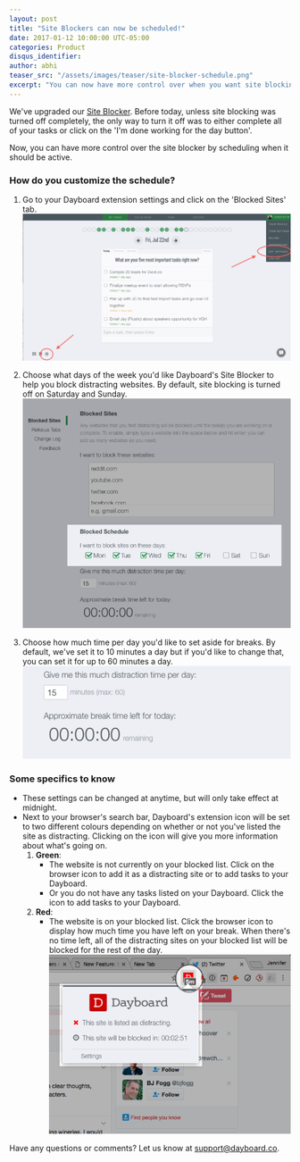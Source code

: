 ```yaml
---
layout: post
title: "Site Blockers can now be scheduled!"
date: 2017-01-12 10:00:00 UTC-05:00
categories: Product
disqus_identifier:
author: abhi
teaser_src: "/assets/images/teaser/site-blocker-schedule.png"
excerpt: "You can now have more control over when you want site blocking to occur using our scheduling feature. Set active days, schedule break times, and quickly see how much distracting time you have left on any given moment."
---
```


We've upgraded our [Site Blocker](https://blog.dayboard.co/website-blocker-chrome). Before today, unless site blocking was turned off completely, the only way to turn it off was to either complete all of your tasks or click on the 'I'm done working for the day button'.

Now, you can have more control over the site blocker by scheduling when it should be active.

### How do you customize the schedule?

1. Go to your Dayboard extension settings and click on the 'Blocked Sites' tab.
![The settings to Dayboard's Chrome New Tab Page Extension](/assets/images/product/extension-setting.png "Dayboard's Chrome Extension Settings")

2. Choose what days of the week you'd like Dayboard's Site Blocker to help you block distracting websites. By default, site blocking is turned off on Saturday and Sunday.
![Schedule the days of the week you'd like Dayboard to help you block distracting sites.](/assets/images/product/site-blocker-break-days-scheduler.png "Dayboard's Site Blocker schedule")

3. Choose how much time per day you'd like to set aside for breaks. By default, we've set it to 10 minutes a day but if you'd like to change that, you can set it for up to 60 minutes a day.
![Set aside some break time for those guilty free browsing on your favourite sites.](/assets/images/product/site-blocker-break-time-scheduler.png "Dayboard's Site Blocker break timer")

### Some specifics to know

- These settings can be changed at anytime, but will only take effect at midnight.
- Next to your browser's search bar, Dayboard's extension icon will be set to two different colours depending on whether or not you've listed the site as distracting. Clicking on the icon will give you more information about what's going on.
   1. **Green**:
      - The website is not currently on your blocked list. Click on the browser icon to add it as a distracting site or to add tasks to your Dayboard.
      <!-- [NEW SCREEN SHOT NEEDED - link has change to button] -->
      - Or you do not have any tasks listed on your Dayboard. Click the icon to add tasks to your Dayboard.
      <!-- [ADD SCREEN SHOT] -->
   2. **Red**:
      - The website is on your blocked list. Click the browser icon to display how much time you have left on your break. When there's no time left, all of the distracting sites on your blocked list will be blocked for the rest of the day.
      ![Dayboard's red site blocker breaks notification indicates you're on a website that is on your blocked list.](/assets/images/product/site-blocker-break-red-notification.png "Dayboard Site Blocker Breaks Red Notification")

Have any questions or comments? Let us know at [support@dayboard.co](mailto:support@dayboard.co).